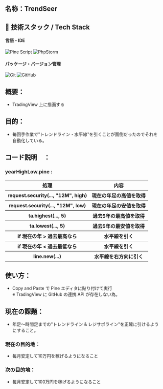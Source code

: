 ## 名称：TrendSeer

## 🧰 技術スタック / Tech Stack
#### 言語・IDE
![Pine Script](https://img.shields.io/badge/Pine%20Script-v5-green?logo=tradingview&style=for-the-badge)
![PhpStorm](https://img.shields.io/badge/PhpStorm-143?style=flat&logo=phpstorm&logoColor=white)
#### パッケージ・バージョン管理
![Git](https://img.shields.io/badge/Git-F05032?style=flat&logo=git&logoColor=white)
![GitHub](https://img.shields.io/badge/GitHub-181717?style=flat&logo=github&logoColor=white)

## 概要：
- TradingView 上に描画する

## 目的：
- 毎回手作業で"トレンドライン・水平線"を引くことが面倒だったのでそれを自動化している。

## コード説明　：
### yearHighLow.pine :
<table>
<tr>
<th>処理</th><th>内容</th>
</tr>
<tr>
<th>request.security(..., "12M", high)</th><th>現在の年足の高値を取得</th>
</tr>
<tr>
<th>request.security(..., "12M", low)</th><th>現在の年足の安値を取得</th>
</tr>
<tr>
<th>ta.highest(..., 5)</th><th>過去5年の最高値を取得</th>
</tr>
<tr>
<th>ta.lowest(..., 5)</th><th>過去5年の最安値を取得</th>
</tr>
<tr>
<th>if 現在の年 > 過去最高なら</th><th>水平線を引く</th>
</tr>
<tr>
<th>if 現在の年 < 過去最低なら</th><th>水平線を引く</th>
</tr>
<tr>
<th>line.new(...)</th><th>水平線を右方向に引く</th>
</tr>
</table>

## 使い方：
- Copy and Paste で Pine エディタに貼り付けて実行<br>
※ TradingView に GitHub の連携 API が存在しない為。

## 現在の課題：
- 年足〜時間足までの"トレンドライン & レジサポライン"を正確に引けるようにすること。

### 現在の目的地：
- 毎月安定して10万円を稼げるようになること

### 次の目的地：
- 毎月安定して100万円を稼げるようになること
